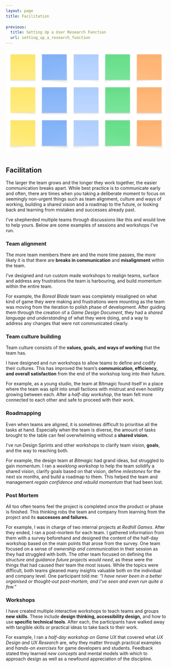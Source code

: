 ```yaml
---
layout: page
title: Facilitation

previous:
  title: Setting Up a User Research Function
  url: setting_up_a_research_function
---
```


<center><img src="assets/img/portfolio/facilitation.jpg" alt="A group of sticky notes on a virtual wall" width=600 class="img-fluid"></center><br>

<div class="col-lg-12 text-center">
	<h2 class="section-heading text-uppercase"> Facilitation </h2>
</div>

The larger the team grows and the longer they work together, the easier communication breaks apart. While best practice is to communicate early and often, there are times when you taking a deliberate moment to focus on seemingly non-urgent things such as team alignment, culture and ways of working, building a shared vision and a roadmap to the future, or looking back and learning from mistakes and successes already past.

I’ve shepherded multiple teams through discussions like this and would love to help yours. Below are some examples of sessions and workshops I’ve run.

<h3>Team alignment</h3>
The more team members there are and the more time passes, the more likely it is that there are <b>breaks in communication</b> and <b>misalignment</b> within the team.

I’ve designed and run custom made workshops to realign teams, surface and address any frustrations the team is harbouring, and build momentum within the entire team.

For example, the <i>Boreal Blade</i> team was completely misaligned on what kind of game they were making and frustrations were mounting as the team was moving from the iteration to polish phase of development. After guiding them through the creation of a <i>Game Design Document</i>, they had a <i>shared language and understanding</i> of what they were doing, and a way to address any changes that were not communicated clearly.

<h3>Team culture building</h3>
Team culture consists of the <b>values, goals, and ways of working</b> that the team has.

I have designed and run workshops to allow teams to define and codify their cultures. This has improved the team’s <b>communication, efficiency, and overall satisfaction</b> from the end of the workshop long into their future.

For example, as a young studio, the team at Bitmagic found itself in a place where the team was split into small factions with mistrust and even hostility growing between each. After a <i>half-day workshop</i>, the team felt more connected to each other and safe to proceed with their work.

<h3>Roadmapping</h3>
Even when teams are aligned, it is sometimes difficult to prioritise all the tasks at hand. Especially when the team is diverse, the amount of tasks brought to the table can feel overwhelming without a <b>shared vision.</b>

I’ve run Design Sprints and other workshops to clarify team vision, <b>goals</b>, and the way to reaching both.

For example, the design team at <i>Bitmagic</i> had grand ideas, but struggled to gain momentum. I ran a <i>weeklong workshop</i> to help the team solidify a shared vision, clarify goals based on that vision, define <i>milestones</i> for the next six months, and build a roadmap to them. This helped the team and management <i>regain confidence and rebuild momentum</i> that had been lost.

<h3>Post Mortem</h3>
All too often teams feel the project is completed once the product or phase is finished. This thinking robs the team and company from learning from the project and its <b>successes and failures.</b>

For example, I was in charge of two internal projects at <i>Redhill Games</i>. After they ended, I ran a post-mortem for each team. I gathered information from them with a survey beforehand and designed the content of the half-day workshop based on the main points that arose from the survey. One team focused on a sense of <i>ownership and communication</i> in their session as they had struggled with both. The other team focused on defining the <i>structure and guidance future projects would need</i>, as these were the things that had caused their team the most issues. While the topics were difficult, both teams gleaned many insights valuable both on the individual and company level. One participant told me: <i>“I have never been in a better organised or thought-out post-mortem, and I’ve seen and even run quite a few.”</i>

<h3>Workshops</h3>
I have created multiple interactive workshops to teach teams and groups <b>new skills</b>. These include <b>design thinking, accessibility design,</b> and how to use <b>specific technical tools</b>. After each, the participants have walked away with tangible skills or practical ideas to take back to their work.

For example, I ran a <i>half-day workshop on Game UX</i> that covered what <i>UX Design and UX Research</i> are, why they matter through practical examples and <i>hands-on exercises</i> for game developers and students. Feedback stated they learned <i>new concepts</i> and mental models with which to approach design as well as a newfound appreciation of the discipline.